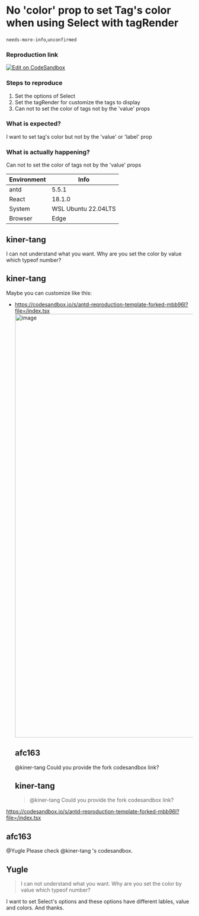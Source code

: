 # No 'color' prop to set Tag's color when using Select with tagRender

`needs-more-info`,`unconfirmed`

### Reproduction link

[![Edit on CodeSandbox](https://codesandbox.io/static/img/play-codesandbox.svg)](https://codesandbox.io/s/antd-reproduction-template-forked-7b65xy?file=/index.tsx)

### Steps to reproduce

1. Set the options of Select
2. Set the tagRender for customize the tags to display
3. Can not to set the color of tags not by the 'value' props

### What is expected?

I want to set tag's color but not by the 'value' or 'label' prop

### What is actually happening?

Can not to set the color of tags not by the 'value' props

| Environment | Info                |
| ----------- | ------------------- |
| antd        | 5.5.1               |
| React       | 18.1.0              |
| System      | WSL Ubuntu 22.04LTS |
| Browser     | Edge                |

<!-- generated by ant-design-issue-helper. DO NOT REMOVE -->

## kiner-tang

I can not understand what you want. Why are you set the color by value which typeof number?

## kiner-tang

Maybe you can customize like this:

- https://codesandbox.io/s/antd-reproduction-template-forked-mbb96l?file=/index.tsx
  <img width="1144" alt="image" src="https://github.com/ant-design/ant-design/assets/10286961/eaa7e9bd-80cd-450b-953b-8b289a9c08c8">

  ## afc163

  @kiner-tang Could you provide the fork codesandbox link?

  ## kiner-tang

  > @kiner-tang Could you provide the fork codesandbox link?

https://codesandbox.io/s/antd-reproduction-template-forked-mbb96l?file=/index.tsx

## afc163

@Yugle Please check @kiner-tang 's codesandbox.

## Yugle

> I can not understand what you want. Why are you set the color by value which typeof number?

I want to set Select's options and these options have different lables, value and colors. And thanks.
